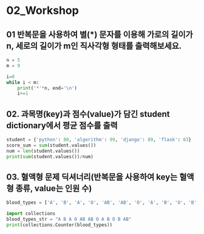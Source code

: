 # 02_Workshop

## 01 반복문을 사용하여 별(*) 문자를 이용해 가로의 길이가 n, 세로의 길이가 m인 직사각형 형태를 출력해보세요.

```python
n = 5
m = 9

i=0
while i < m:
    print('*'*n, end='\n')
    i+=1
```



## 02. 과목명(key)과 점수(value)가 담긴 student dictionary에서 평균 점수를 출력

```python
student = {'python': 80, 'algorithm': 99, 'django': 89, 'flask': 83}
score_sum = sum(student.values())
num = len(student.values())
print(sum(student.values())/num)
```



## 03. 혈액형 문제 딕셔너리(반복문을 사용하여 key는 혈액형 종류, value는 인원 수)

```python
blood_types = ['A', 'B', 'A', 'O', 'AB', 'AB', 'O', 'A', 'B', 'O', 'B', 'AB']

import collections
blood_types_str = "A B A O AB AB O A B O B AB"
print(collections.Counter(blood_types))
```

